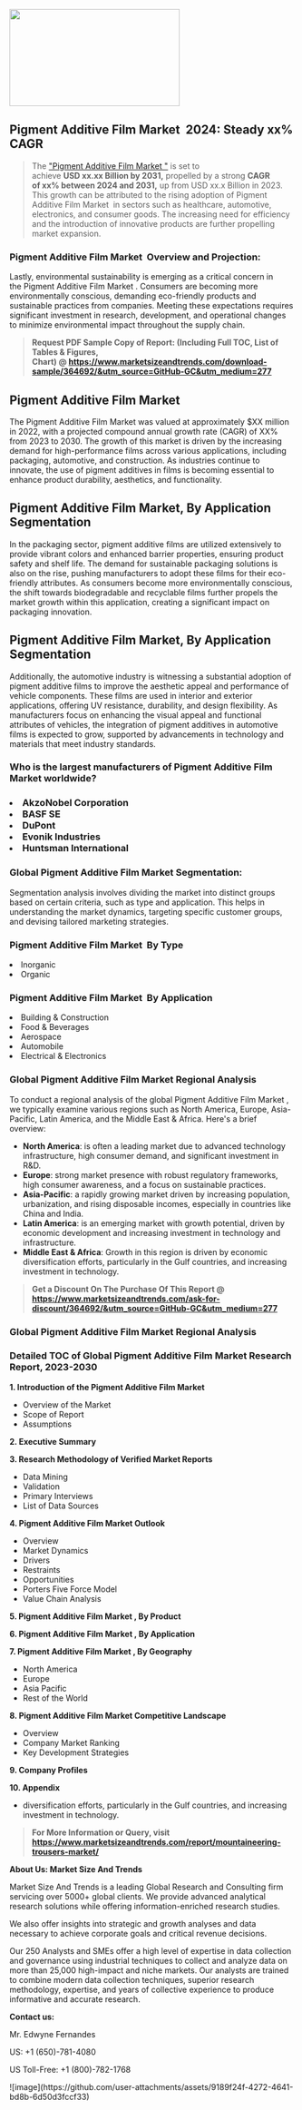 <p><img class="alignnone size-medium wp-image-20088" src="https://ffe5etoiles.com/wp-content/uploads/2024/12/MST1-300x171.png" alt="" width="300" height="171" /></p><h2 id="ember46" class="ember-view reader-text-block__heading-2">Pigment Additive Film Market &nbsp;2024: Steady&nbsp;xx% CAGR</h2><blockquote id="ember47" class="ember-view reader-text-block__blockquote">The&nbsp;<a class="app-aware-link " href="https://www.marketsizeandtrends.com/download-sample/364692/&utm_source=GitHub-GC&utm_medium=277" target="_blank" data-test-app-aware-link="">"Pigment Additive Film Market "</a>&nbsp;is set to achieve&nbsp;<strong>USD&nbsp;xx.xx&nbsp;Billion by 2031,</strong>&nbsp;propelled by a strong&nbsp;<strong>CAGR of&nbsp;xx% between 2024 and 2031,</strong>&nbsp;up from USD xx.x Billion in 2023. This growth can be attributed to the rising adoption of&nbsp;Pigment Additive Film Market &nbsp;in sectors such as healthcare, automotive, electronics, and consumer goods. The increasing need for efficiency and the introduction of innovative products are further propelling market expansion.</blockquote><h3 id="ember48" class="ember-view reader-text-block__heading-3">Pigment Additive Film Market &nbsp;Overview and Projection:</h3><p id="ember49" class="ember-view reader-text-block__paragraph">Lastly, environmental sustainability is emerging as a critical concern in the&nbsp;Pigment Additive Film Market . Consumers are becoming more environmentally conscious, demanding eco-friendly products and sustainable practices from companies. Meeting these expectations requires significant investment in research, development, and operational changes to minimize environmental impact throughout the supply chain.</p><blockquote id="ember50" class="ember-view reader-text-block__blockquote"><strong>Request PDF Sample Copy of Report: (Including Full TOC, List of Tables &amp; Figures, Chart)&nbsp;@&nbsp;<strong><a href="https://www.marketsizeandtrends.com/download-sample/364692/&utm_source=GitHub-GC&utm_medium=277" target="_blank">https://www.marketsizeandtrends.com/download-sample/364692/&utm_source=GitHub-GC&utm_medium=277</a></strong></strong></blockquote><h3 class=""> <h2>Pigment Additive Film Market</h2><p>The Pigment Additive Film Market was valued at approximately $XX million in 2022, with a projected compound annual growth rate (CAGR) of XX% from 2023 to 2030. The growth of this market is driven by the increasing demand for high-performance films across various applications, including packaging, automotive, and construction. As industries continue to innovate, the use of pigment additives in films is becoming essential to enhance product durability, aesthetics, and functionality.</p><h2>Pigment Additive Film Market, By Application Segmentation</h2><p>In the packaging sector, pigment additive films are utilized extensively to provide vibrant colors and enhanced barrier properties, ensuring product safety and shelf life. The demand for sustainable packaging solutions is also on the rise, pushing manufacturers to adopt these films for their eco-friendly attributes. As consumers become more environmentally conscious, the shift towards biodegradable and recyclable films further propels the market growth within this application, creating a significant impact on packaging innovation.</p><h2>Pigment Additive Film Market, By Application Segmentation</h2><p>Additionally, the automotive industry is witnessing a substantial adoption of pigment additive films to improve the aesthetic appeal and performance of vehicle components. These films are used in interior and exterior applications, offering UV resistance, durability, and design flexibility. As manufacturers focus on enhancing the visual appeal and functional attributes of vehicles, the integration of pigment additives in automotive films is expected to grow, supported by advancements in technology and materials that meet industry standards.</p></h3><h3 id="" class="">Who is the largest manufacturers of&nbsp;Pigment Additive Film Market  worldwide?</h3><h3 class=""></Li><Li>AkzoNobel Corporation</Li><Li> BASF SE</Li><Li> DuPont</Li><Li> Evonik Industries</Li><Li> Huntsman International</h3><h3 id="ember53" class="ember-view reader-text-block__heading-3">Global&nbsp;Pigment Additive Film Market  Segmentation:</h3><p id="ember54" class="ember-view reader-text-block__paragraph">Segmentation analysis involves dividing the market into distinct groups based on certain criteria, such as type and application. This helps in understanding the market dynamics, targeting specific customer groups, and devising tailored marketing strategies.</p><h3 id="" class="">Pigment Additive Film Market &nbsp;By Type</h3><p></Li><Li>Inorganic</Li><Li> Organic</p><h3 id="" class="">Pigment Additive Film Market &nbsp;By Application</h3><p class=""></Li><Li>Building & Construction</Li><Li> Food & Beverages</Li><Li> Aerospace</Li><Li> Automobile</Li><Li> Electrical & Electronics</p><h3 id="ember62" class="ember-view reader-text-block__heading-3">Global Pigment Additive Film Market  Regional Analysis</h3><p id="ember63" class="ember-view reader-text-block__paragraph">To conduct a regional analysis of the global Pigment Additive Film Market , we typically examine various regions such as North America, Europe, Asia-Pacific, Latin America, and the Middle East &amp; Africa. Here's a brief overview:</p><ul><li><strong>North America</strong>: is often a leading market due to advanced technology infrastructure, high consumer demand, and significant investment in R&amp;D.</li><li><strong>Europe</strong>: strong market presence with robust regulatory frameworks, high consumer awareness, and a focus on sustainable practices.</li><li><strong>Asia-Pacific</strong>: a rapidly growing market driven by increasing population, urbanization, and rising disposable incomes, especially in countries like China and India.</li><li><strong>Latin America</strong>: is an emerging market with growth potential, driven by economic development and increasing investment in technology and infrastructure.</li><li><strong>Middle East &amp; Africa</strong>: Growth in this region is driven by economic diversification efforts, particularly in the Gulf countries, and increasing investment in technology.</li></ul><blockquote id="ember61" class="ember-view reader-text-block__blockquote"><strong>Get a Discount On The Purchase Of This Report @ <strong><a href="https://html-cleaner.com/" target="">https://www.marketsizeandtrends.com/ask-for-discount/364692/&utm_source=GitHub-GC&utm_medium=277</a></strong></strong></blockquote><h3 id="ember62" class="ember-view reader-text-block__heading-3">Global Pigment Additive Film Market  Regional Analysis</h3><h3 id="" class="">Detailed TOC of Global Pigment Additive Film Market  Research Report, 2023-2030</h3><p id="" class=""><strong>1. Introduction of the Pigment Additive Film Market </strong></p><ul><li>Overview of the Market</li><li>Scope of Report</li><li>Assumptions</li></ul><p id="" class=""><strong>2. Executive Summary</strong></p><p id="" class=""><strong>3. Research Methodology of Verified Market Reports</strong></p><ul><li>Data Mining</li><li>Validation</li><li>Primary Interviews</li><li>List of Data Sources</li></ul><p id="" class=""><strong>4. Pigment Additive Film Market  Outlook</strong></p><ul><li>Overview</li><li>Market Dynamics</li><li>Drivers</li><li>Restraints</li><li>Opportunities</li><li>Porters Five Force Model</li><li>Value Chain Analysis</li></ul><p id="" class=""><strong>5. Pigment Additive Film Market , By Product</strong></p><p id="" class=""><strong>6. Pigment Additive Film Market , By Application</strong></p><p id="" class=""><strong>7. Pigment Additive Film Market , By Geography</strong></p><ul><li>North America</li><li>Europe</li><li>Asia Pacific</li><li>Rest of the World</li></ul><p id="" class=""><strong>8. Pigment Additive Film Market  Competitive Landscape</strong></p><ul><li>Overview</li><li>Company Market Ranking</li><li>Key Development Strategies</li></ul><p id="" class=""><strong>9. Company Profiles</strong></p><p id="" class=""><strong>10. Appendix</strong></p><ul><li>diversification efforts, particularly in the Gulf countries, and increasing investment in technology.</li></ul><blockquote id="ember65" class="ember-view reader-text-block__blockquote"><strong>For More Information or Query, visit <strong><strong><a href="https://html-cleaner.com/" target="">https://www.marketsizeandtrends.com/report/mountaineering-trousers-market/</a></strong></strong></strong></blockquote><p id="" class=""><strong>About Us: Market Size And Trends</strong></p><p id="" class="">Market Size And Trends is a leading Global Research and Consulting firm servicing over 5000+ global clients. We provide advanced analytical research solutions while offering information-enriched research studies.</p><p id="" class="">We also offer insights into strategic and growth analyses and data necessary to achieve corporate goals and critical revenue decisions.</p><p id="" class="">Our 250 Analysts and SMEs offer a high level of expertise in data collection and governance using industrial techniques to collect and analyze data on more than 25,000 high-impact and niche markets. Our analysts are trained to combine modern data collection techniques, superior research methodology, expertise, and years of collective experience to produce informative and accurate research.</p><p id="" class=""><strong>Contact us:</strong></p><p id="" class="">Mr. Edwyne Fernandes</p><p id="" class="">US: +1 (650)-781-4080</p><p id="" class="">US Toll-Free: +1 (800)-782-1768</p>
![image](https://github.com/user-attachments/assets/9189f24f-4272-4641-bd8b-6d50d3fccf33)
